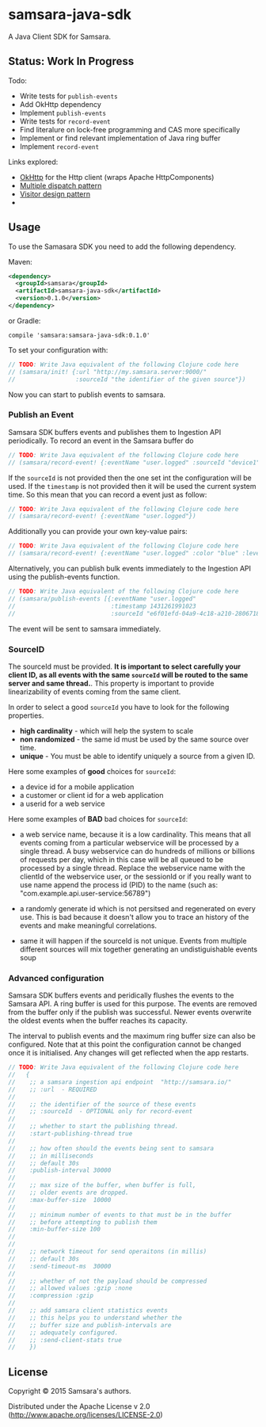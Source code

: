 # samsara-java-sdk

A Java Client SDK for Samsara.

## Status: Work In Progress

Todo:

  - Write tests for `publish-events`
  - Add OkHttp dependency
  - Implement `publish-events`
  - Write tests for `record-event`
  - Find literalure on lock-free programming and CAS more specifically
  - Implement or find relevant implementation of Java ring buffer
  - Implement `record-event`

Links explored:

  - [OkHttp](http://square.github.io/okhttp/) for the Http client (wraps Apache HttpComponents)
  - [Multiple dispatch pattern](https://en.wikipedia.org/wiki/Multiple_dispatch)
  - [Visitor design pattern](https://en.wikipedia.org/wiki/Visitor_pattern)
  -

## Usage

To use the Samasara SDK you need to add the following dependency.

Maven:
```xml
<dependency>
  <groupId>samsara</groupId>
  <artifactId>samsara-java-sdk</artifactId>
  <version>0.1.0</version>
</dependency>
```

or Gradle:
```grooby
compile 'samsara:samsara-java-sdk:0.1.0'
```

To set your configuration with:

```java
// TODO: Write Java equivalent of the following Clojure code here
// (samsara/init! {:url "http://my.samsara.server:9000/"
//                 :sourceId "the identifier of the given source"})
```

Now you can start to publish events to samsara.

### Publish an Event

Samsara SDK buffers events and publishes them to Ingestion API
periodically. To record an event in the Samsara buffer do

```java
// TODO: Write Java equivalent of the following Clojure code here
// (samsara/record-event! {:eventName "user.logged" :sourceId "device1" :timestamp 1234567890})
```

If the `sourceId` is not provided then the one set int the configuration will be used.
If the `timestamp` is not provided then it will be used the current system time.
So this mean that you can record a event just as follow:

```java
// TODO: Write Java equivalent of the following Clojure code here
// (samsara/record-event! {:eventName "user.logged"})
```

Additionally you can provide your own key-value pairs:

```java
// TODO: Write Java equivalent of the following Clojure code here
// (samsara/record-event! {:eventName "user.logged" :color "blue" :level 10})
```

Alternatively, you can publish bulk events immediately to the
Ingestion API using the publish-events function.

```java
// TODO: Write Java equivalent of the following Clojure code here
// (samsara/publish-events [{:eventName "user.logged"
//                           :timestamp 1431261991023
//                           :sourceId "e6f01efd-04a9-4c18-a210-2806718b6d43"})]
```

The event will be sent to samsara immediately.


### SourceID

The sourceId must be provided. **It is important to select carefully
your client ID, as all events with the same `sourceId` will be routed
to the same server and same thread.**.  This property is important to
provide linearizability of events coming from the same client.

In order to select a good `sourceId` you have to look for the
following properties.

  - **high cardinality** - which will help the system to scale
  - **non randomized** - the same id must be used by the same source over time.
  - **unique** - You must be able to identify uniquely a source from a given ID.

Here some examples of **good** choices for `sourceId`:

  - a device id for a mobile application
  - a customer or client id for a web application
  - a userid for a web service

Here some examples of **BAD** bad choices for `sourceId`:

  - a web service name, because it is a low cardinality. This means
    that all events coming from a particular webservice will be
    processed by a single thread.  A busy webservice can do hundreds
    of millions or billions of requests per day, which in this case
    will be all queued to be processed by a single thread.  Replace
    the webservice name with the clientId of the webservice user, or
    the sessionId or if you really want to use name append the process
    id (PID) to the name (such as:
    "com.example.api.user-service:56789")

  - a randomly generate id which is not persitsed and regenerated on
    every use.  This is bad because it doesn't allow you to trace an
    history of the events and make meaningful correlations.

  - same it will happen if the sourceId is not unique. Events from
    multiple different sources will mix together generating an
    undistiguishable events soup


### Advanced configuration

Samsara SDK buffers events and peridically flushes the events to the
Samsara API. A ring buffer is used for this purpose. The events are
removed from the buffer only if the publish was successful. Newer
events overwrite the oldest events when the buffer reaches its
capacity.

The interval to publish events and the maximum ring buffer size can
also be configured. Note that at this point the configuration cannot
be changed once it is initialised. Any changes will get reflected when
the app restarts.

```java
// TODO: Write Java equivalent of the following Clojure code here
//   {
//    ;; a samsara ingestion api endpoint  "http://samsara.io/"
//    ;; :url  - REQUIRED
// 
//    ;; the identifier of the source of these events
//    ;; :sourceId  - OPTIONAL only for record-event
// 
//    ;; whether to start the publishing thread.
//    :start-publishing-thread true
// 
//    ;; how often should the events being sent to samsara
//    ;; in milliseconds
//    ;; default 30s
//    :publish-interval 30000
// 
//    ;; max size of the buffer, when buffer is full,
//    ;; older events are dropped.
//    :max-buffer-size  10000
// 
//    ;; minimum number of events to that must be in the buffer
//    ;; before attempting to publish them
//    :min-buffer-size 100
// 
// 
//    ;; network timeout for send operaitons (in millis)
//    ;; default 30s
//    :send-timeout-ms  30000
// 
//    ;; whether of not the payload should be compressed
//    ;; allowed values :gzip :none
//    :compression :gzip
// 
//    ;; add samsara client statistics events
//    ;; this helps you to understand whether the
//    ;; buffer size and publish-intervals are
//    ;; adequately configured.
//    ;; :send-client-stats true
//    })
```


## License

Copyright © 2015 Samsara's authors.

Distributed under the Apache License v 2.0 (http://www.apache.org/licenses/LICENSE-2.0)
